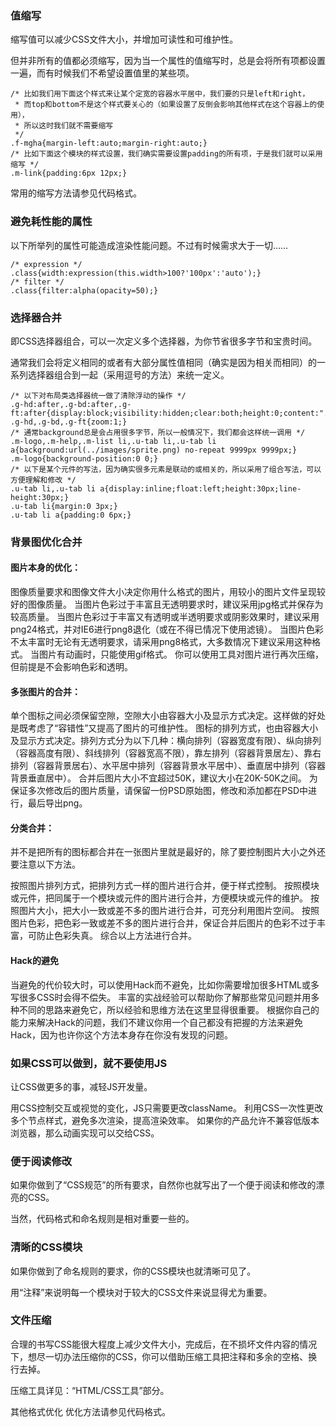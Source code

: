 ### 值缩写
缩写值可以减少CSS文件大小，并增加可读性和可维护性。

但并非所有的值都必须缩写，因为当一个属性的值缩写时，总是会将所有项都设置一遍，而有时候我们不希望设置值里的某些项。

```
/* 比如我们用下面这个样式来让某个定宽的容器水平居中，我们要的只是left和right，
 * 而top和bottom不是这个样式要关心的（如果设置了反倒会影响其他样式在这个容器上的使用），
 * 所以这时我们就不需要缩写
 */
.f-mgha{margin-left:auto;margin-right:auto;}
/* 比如下面这个模块的样式设置，我们确实需要设置padding的所有项，于是我们就可以采用缩写 */
.m-link{padding:6px 12px;}
```
常用的缩写方法请参见代码格式。

### 避免耗性能的属性
以下所举列的属性可能造成渲染性能问题。不过有时候需求大于一切……
```
/* expression */
.class{width:expression(this.width>100?'100px':'auto');}
/* filter */
.class{filter:alpha(opacity=50);}
```
### 选择器合并
即CSS选择器组合，可以一次定义多个选择器，为你节省很多字节和宝贵时间。

通常我们会将定义相同的或者有大部分属性值相同（确实是因为相关而相同）的一系列选择器组合到一起（采用逗号的方法）来统一定义。

```
/* 以下对布局类选择器统一做了清除浮动的操作 */
.g-hd:after,.g-bd:after,.g-ft:after{display:block;visibility:hidden;clear:both;height:0;content:".";}
.g-hd,.g-bd,.g-ft{zoom:1;}
/* 通常background总是会占用很多字节，所以一般情况下，我们都会这样统一调用 */
.m-logo,.m-help,.m-list li,.u-tab li,.u-tab li a{background:url(../images/sprite.png) no-repeat 9999px 9999px;}
.m-logo{background-position:0 0;}
/* 以下是某个元件的写法，因为确实很多元素是联动的或相关的，所以采用了组合写法，可以方便理解和修改 */
.u-tab li,.u-tab li a{display:inline;float:left;height:30px;line-height:30px;}
.u-tab li{margin:0 3px;}
.u-tab li a{padding:0 6px;}
```
### 背景图优化合并
#### 图片本身的优化：

图像质量要求和图像文件大小决定你用什么格式的图片，用较小的图片文件呈现较好的图像质量。
当图片色彩过于丰富且无透明要求时，建议采用jpg格式并保存为较高质量。
当图片色彩过于丰富又有透明或半透明要求或阴影效果时，建议采用png24格式，并对IE6进行png8退化（或在不得已情况下使用滤镜）。
当图片色彩不太丰富时无论有无透明要求，请采用png8格式，大多数情况下建议采用这种格式。
当图片有动画时，只能使用gif格式。
你可以使用工具对图片进行再次压缩，但前提是不会影响色彩和透明。
#### 多张图片的合并：

单个图标之间必须保留空隙，空隙大小由容器大小及显示方式决定。这样做的好处是既考虑了“容错性”又提高了图片的可维护性。
图标的排列方式，也由容器大小及显示方式决定。排列方式分为以下几种：横向排列（容器宽度有限）、纵向排列（容器高度有限）、斜线排列（容器宽高不限），靠左排列（容器背景居左）、靠右排列（容器背景居右）、水平居中排列（容器背景水平居中）、垂直居中排列（容器背景垂直居中）。
合并后图片大小不宜超过50K，建议大小在20K-50K之间。
为保证多次修改后的图片质量，请保留一份PSD原始图，修改和添加都在PSD中进行，最后导出png。
#### 分类合并：

并不是把所有的图标都合并在一张图片里就是最好的，除了要控制图片大小之外还要注意以下方法。

按照图片排列方式，把排列方式一样的图片进行合并，便于样式控制。
按照模块或元件，把同属于一个模块或元件的图片进行合并，方便模块或元件的维护。
按照图片大小，把大小一致或差不多的图片进行合并，可充分利用图片空间。
按照图片色彩，把色彩一致或差不多的图片进行合并，保证合并后图片的色彩不过于丰富，可防止色彩失真。
综合以上方法进行合并。
#### Hack的避免
当避免的代价较大时，可以使用Hack而不避免，比如你需要增加很多HTML或多写很多CSS时会得不偿失。
丰富的实战经验可以帮助你了解那些常见问题并用多种不同的思路来避免它，所以经验和思维方法在这里显得很重要。
根据你自己的能力来解决Hack的问题，我们不建议你用一个自己都没有把握的方法来避免Hack，因为也许你这个方法本身存在你没有发现的问题。
### 如果CSS可以做到，就不要使用JS
让CSS做更多的事，减轻JS开发量。

用CSS控制交互或视觉的变化，JS只需要更改className。
利用CSS一次性更改多个节点样式，避免多次渲染，提高渲染效率。
如果你的产品允许不兼容低版本浏览器，那么动画实现可以交给CSS。
### 便于阅读修改
如果你做到了“CSS规范”的所有要求，自然你也就写出了一个便于阅读和修改的漂亮的CSS。

当然，代码格式和命名规则是相对重要一些的。

### 清晰的CSS模块
如果你做到了命名规则的要求，你的CSS模块也就清晰可见了。

用“注释”来说明每一个模块对于较大的CSS文件来说显得尤为重要。

### 文件压缩
合理的书写CSS能很大程度上减少文件大小，完成后，在不损坏文件内容的情况下，想尽一切办法压缩你的CSS，你可以借助压缩工具把注释和多余的空格、换行去掉。

压缩工具详见：“HTML/CSS工具”部分。

其他格式优化
优化方法请参见代码格式。